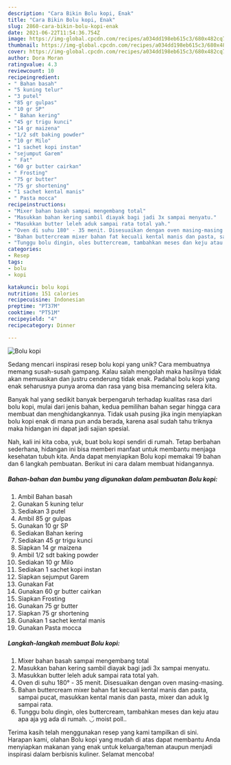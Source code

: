 ```yaml
---
description: "Cara Bikin Bolu kopi, Enak"
title: "Cara Bikin Bolu kopi, Enak"
slug: 2860-cara-bikin-bolu-kopi-enak
date: 2021-06-22T11:54:36.754Z
image: https://img-global.cpcdn.com/recipes/a034dd198eb615c3/680x482cq70/bolu-kopi-foto-resep-utama.jpg
thumbnail: https://img-global.cpcdn.com/recipes/a034dd198eb615c3/680x482cq70/bolu-kopi-foto-resep-utama.jpg
cover: https://img-global.cpcdn.com/recipes/a034dd198eb615c3/680x482cq70/bolu-kopi-foto-resep-utama.jpg
author: Dora Moran
ratingvalue: 4.3
reviewcount: 10
recipeingredient:
- " Bahan basah"
- "5 kuning telur"
- "3 putel"
- "85 gr gulpas"
- "10 gr SP"
- " Bahan kering"
- "45 gr trigu kunci"
- "14 gr maizena"
- "1/2 sdt baking powder"
- "10 gr Milo"
- "1 sachet kopi instan"
- "sejumput Garem"
- " Fat"
- "60 gr butter cairkan"
- " Frosting"
- "75 gr butter"
- "75 gr shortening"
- "1 sachet kental manis"
- " Pasta mocca"
recipeinstructions:
- "Mixer bahan basah sampai mengembang total"
- "Masukkan bahan kering sambil diayak bagi jadi 3x sampai menyatu."
- "Masukkan butter leleh aduk sampai rata total yah."
- "Oven di suhu 180° - 35 menit. Disesuaikan dengan oven masing-masing."
- "Bahan buttercream mixer bahan fat kecuali kental manis dan pasta, sampai pucat, masukkan kental manis dan pasta, mixer dan aduk lg sampai rata."
- "Tunggu bolu dingin, oles buttercream, tambahkan meses dan keju atau apa aja yg ada di rumah. ◡̈ moist poll.."
categories:
- Resep
tags:
- bolu
- kopi

katakunci: bolu kopi 
nutrition: 151 calories
recipecuisine: Indonesian
preptime: "PT37M"
cooktime: "PT51M"
recipeyield: "4"
recipecategory: Dinner

---
```



![Bolu kopi](https://img-global.cpcdn.com/recipes/a034dd198eb615c3/680x482cq70/bolu-kopi-foto-resep-utama.jpg)

Sedang mencari inspirasi resep bolu kopi yang unik? Cara membuatnya memang susah-susah gampang. Kalau salah mengolah maka hasilnya tidak akan memuaskan dan justru cenderung tidak enak. Padahal bolu kopi yang enak seharusnya punya aroma dan rasa yang bisa memancing selera kita.



Banyak hal yang sedikit banyak berpengaruh terhadap kualitas rasa dari bolu kopi, mulai dari jenis bahan, kedua pemilihan bahan segar hingga cara membuat dan menghidangkannya. Tidak usah pusing jika ingin menyiapkan bolu kopi enak di mana pun anda berada, karena asal sudah tahu triknya maka hidangan ini dapat jadi sajian spesial.


Nah, kali ini kita coba, yuk, buat bolu kopi sendiri di rumah. Tetap berbahan sederhana, hidangan ini bisa memberi manfaat untuk membantu menjaga kesehatan tubuh kita. Anda dapat menyiapkan Bolu kopi memakai 19 bahan dan 6 langkah pembuatan. Berikut ini cara dalam membuat hidangannya.

<!--inarticleads1-->

##### Bahan-bahan dan bumbu yang digunakan dalam pembuatan Bolu kopi:

1. Ambil  Bahan basah
1. Gunakan 5 kuning telur
1. Sediakan 3 putel
1. Ambil 85 gr gulpas
1. Gunakan 10 gr SP
1. Sediakan  Bahan kering
1. Sediakan 45 gr trigu kunci
1. Siapkan 14 gr maizena
1. Ambil 1/2 sdt baking powder
1. Sediakan 10 gr Milo
1. Sediakan 1 sachet kopi instan
1. Siapkan sejumput Garem
1. Gunakan  Fat
1. Gunakan 60 gr butter cairkan
1. Siapkan  Frosting
1. Gunakan 75 gr butter
1. Siapkan 75 gr shortening
1. Gunakan 1 sachet kental manis
1. Gunakan  Pasta mocca




<!--inarticleads2-->

##### Langkah-langkah membuat Bolu kopi:

1. Mixer bahan basah sampai mengembang total
1. Masukkan bahan kering sambil diayak bagi jadi 3x sampai menyatu.
1. Masukkan butter leleh aduk sampai rata total yah.
1. Oven di suhu 180° - 35 menit. Disesuaikan dengan oven masing-masing.
1. Bahan buttercream mixer bahan fat kecuali kental manis dan pasta, sampai pucat, masukkan kental manis dan pasta, mixer dan aduk lg sampai rata.
1. Tunggu bolu dingin, oles buttercream, tambahkan meses dan keju atau apa aja yg ada di rumah. ◡̈ moist poll..




Terima kasih telah menggunakan resep yang kami tampilkan di sini. Harapan kami, olahan Bolu kopi yang mudah di atas dapat membantu Anda menyiapkan makanan yang enak untuk keluarga/teman ataupun menjadi inspirasi dalam berbisnis kuliner. Selamat mencoba!
